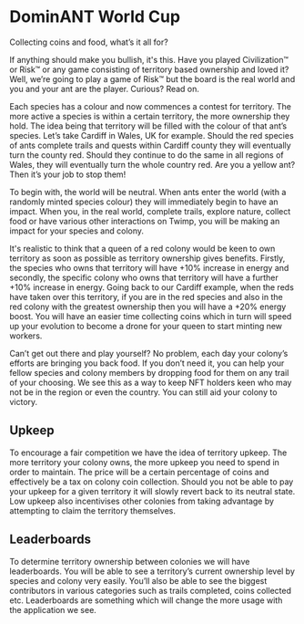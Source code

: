 # DominANT World Cup

Collecting coins and food, what’s it all for?

If anything should make you bullish, it's this. Have you played Civilization™ or Risk™ or any game consisting of territory based ownership and loved it? Well, we’re going to play a game of Risk™ but the board is the real world and you and your ant are the player. Curious? Read on.

Each species has a colour and now commences a contest for territory. The more active a species is within a certain territory, the more ownership they hold. The idea being that territory will be filled with the colour of that ant’s species. Let’s take Cardiff in Wales, UK for example. Should the red species of ants complete trails and quests within Cardiff county they will eventually turn the county red. Should they continue to do the same in all regions of Wales, they will eventually turn the whole country red. Are you a yellow ant? Then it’s your job to stop them!

To begin with, the world will be neutral. When ants enter the world (with a randomly minted species colour) they will immediately begin to have an impact. When you, in the real world, complete trails, explore nature, collect food or have various other interactions on Twimp, you will be making an impact for your species and colony.

It's realistic to think that a queen of a red colony would be keen to own territory as soon as possible as territory ownership gives benefits. Firstly, the species who owns that territory will have +10% increase in energy and secondly, the specific colony who owns that territory will have a further +10% increase in energy. Going back to our Cardiff example, when the reds have taken over this territory, if you are in the red species and also in the red colony with the greatest ownership then you will have a +20% energy boost. You will have an easier time collecting coins which in turn will speed up your evolution to become a drone for your queen to start minting new workers.

Can’t get out there and play yourself? No problem, each day your colony’s efforts are bringing you back food. If you don’t need it, you can help your fellow species and colony members by dropping food for them on any trail of your choosing. We see this as a way to keep NFT holders keen who may not be in the region or even the country. You can still aid your colony to victory.

## Upkeep

To encourage a fair competition we have the idea of territory upkeep. The more territory your colony owns, the more upkeep you need to spend in order to maintain. The price will be a certain percentage of coins and effectively be a tax on colony coin collection. Should you not be able to pay your upkeep for a given territory it will slowly revert back to its neutral state. Low upkeep also incentivises other colonies from taking advantage by attempting to claim the territory themselves.

## Leaderboards

To determine territory ownership between colonies we will have leaderboards. You will be able to see a territory’s current ownership level by species and colony very easily. You’ll also be able to see the biggest contributors in various categories such as trails completed, coins collected etc. Leaderboards are something which will change the more usage with the application we see.
